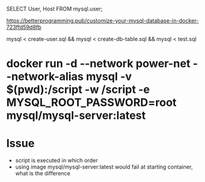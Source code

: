 SELECT User, Host FROM mysql.user;

https://betterprogramming.pub/customize-your-mysql-database-in-docker-723ffd59d8fb

mysql < create-user.sql && mysql < create-db-table.sql && mysql < test.sql

# docker run -d --network power-net --network-alias mysql -v $(pwd):/script -w /script -e MYSQL_ROOT_PASSWORD=root mysql/mysql-server:latest

# Issue
- script is executed in which order
- using image mysql/mysql-server:latest would fail at starting container, what is the difference 